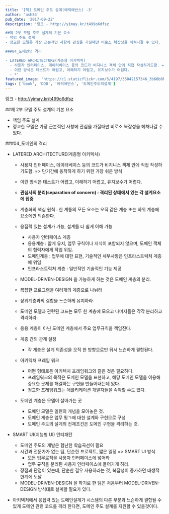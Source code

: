 ```yaml
---
title: '[책] 도메인 주도 설계(에릭에반스) -3'
author: 'ash84'
pub_date: '2017-09-22'
description: '링크 - http://yimay.kr/t499o6dfsz 

##제 2부 모델 주도 설계의 기본 요소 
- 책임 주도 설계 
- 정교한 모델은 가장 근본적인 사항에 관심을 가질때만 비로소 복잡성을 헤쳐나갈 수 있다. 

###04_도메인의 격리 

- LATERED ARCHITECTURE(계층형 아키텍처)
  - 사용자 인터페이스, 데이터베이스 등의 코드가 비지니스 객체 안에 직접 작성하기도함. => 단기간에 동작하게 하기 위한 가장 쉬운 방식 
  - 이런 방식은 테스트가 어렵고, 이해하기 어렵고, 유지보수가 어렵다. 
  - *'
featured_image: 'https://c1.staticflickr.com/5/4197/35042157346_3b66b0bd9b_z.jpg'
tags: ['book', 'DDD', '에릭에반스', '도메인주도의설계']
---
```


링크 - http://yimay.kr/t499o6dfsz 

##제 2부 모델 주도 설계의 기본 요소 
- 책임 주도 설계 
- 정교한 모델은 가장 근본적인 사항에 관심을 가질때만 비로소 복잡성을 헤쳐나갈 수 있다. 

###04_도메인의 격리 

- LATERED ARCHITECTURE(계층형 아키텍처)
  - 사용자 인터페이스, 데이터베이스 등의 코드가 비지니스 객체 안에 직접 작성하기도함. => 단기간에 동작하게 하기 위한 가장 쉬운 방식 
  - 이런 방식은 테스트가 어렵고, 이해하기 어렵고, 유지보수가 어렵다. 
  - **관심사의 분리(separation of concern) : 격리된 상태에서 있는 각 설계요소에 집중**
  - 계층화의 핵심 원칙 : 한 계틍의 모든 요소는 오직 같은 계층 또는 하위 계층에 요소에만 의존한다. 
  - 응집력 있는 설계가 가능, 설계를 더 쉽게 이해 가능 
     - 사용자 인터페이스 계층    
     - 응용계층 : 얇게 유지, 업무 규칙이나 지식이 포함되지 않으며, 도메인 객체의 협력자에게 작업 위임.
     - 도메인계층 : 업무에 대한 표현, 기술적인 세부사항은 인프라스트럭처 계층에 위임 
     - 인프라스트럭처 계층 : 일반적인 기술적인 기능 제공 

  - MODEL-DRIVEN-DESIGN 을 가능하게 하는 것은 도메인 계층의 분리. 
  - 복잡한 프로그램을 여러개의 계층으로 나눠라 
  - 상위계층과의 결합을 느슨하게 유지하라. 
  - 도메인 모델과 관련된 코드는 모두 한 계층에 모으고 나머지들은 각각 분리하고 격리하라. 
  - 응용 계층이 아닌 도메인 계층에서 주요 업무규칙을 책임진다. 
  - 계층 간의 관계 설정 
      - 각 계층은 설계 의존성을 오직 한 방향으로만 둬서 느슨하게 결합된다. 

  - 아키텍처 프레임 워크 
     - 어떤 형태로든 아키텍처 프레임워크와 같은 것은 필요하다. 
     - 프레임워크의 목적은 도메인 모델을 표현하고, 해당 도메인 모델을 이용해 중요한 문제를 해결하는 구현을 만들어내는데 있다. 
     - 정교한 프레임워크는 애플리케이션 개발자들을 속박할 수도 있다. 

  - 도메인 계층은 모델이 살아가는 곳 
     - 도메인 모델은 일련의 개념을 모아놓은 것. 
     - 도메인 계층은 업무 룆ㄱ에 대한 설계와 구현으로 구성 
     - 도메인 주도의 설계의 전제조건은 도메인 구현을 격리하는 것. 

- SMART UI(지능형 UI) 안티패턴 
  - 도메인 주도의 개발은 험난한 학습곡선이 필요 
  - 시간과 전문가가 없는 팀, 단순한 프로젝트, 짧은 일정 => SMART UI 방식 
     - 모든 업무로직을 사용자 인터페이스에 넣어라 
     - 업무 규칙을 분리된 사용자 인터페이스에 들어가게 하라. 
  - 장점과 단점이 있는데, 단순한 결우 사용하라는 것, 복잡성이 증가하면 태생적 한계에 도달
  - MODEL-DRIVEN-DESIGN 을 하기로 한 팀은 처음부터 MODEL-DRIVEN-DESIGN 방식대로 설계할 필요가 있다. 

- 아키텍처에서 응집력 있는 도메인설계가 시스템의 다른 부분과 느슨하게 결합될 수 있게 도메인 관련 코드를 격리 한다면, 도메인 주도 설계를 지원할 수 있을것이다. 

  
